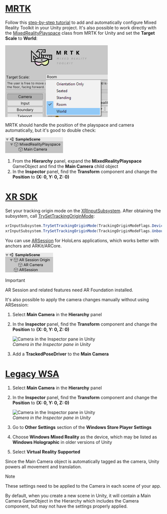 # [MRTK](#tab/mrtk)
<!-- NEVER CHANGE THE ABOVE LINE! -->

Follow this [step-by-step tutorial](../../tutorials/mr-learning-base-01.md) to add and automatically configure Mixed Reality Toolkit in your Unity project. It's also possible to work directly with the [MixedRealityPlayspace](/dotnet/api/microsoft.mixedreality.toolkit.mixedrealityplayspace) class from MRTK for Unity and set the **Target Scale** to **World**:

![MRTK settings window](../../images/mrtk-target-scale.png)

MRTK should handle the position of the playspace and camera automatically, but it's good to double check:

![MRTK playspace](../../images/mrtk-playspace.png)

1. From the **Hierarchy** panel, expand the **MixedRealityPlayspace** GameObject and find the **Main Camera** child object
2. In the **Inspector** panel, find the **Transform** component and change the **Position** to **(X: 0, Y: 0, Z: 0)**

# [XR SDK](#tab/xr)
<!-- NEVER CHANGE THE ABOVE LINE! -->

Set your tracking origin mode on the [XRInputSubsystem](https://docs.unity3d.com/Documentation/ScriptReference/XR.XRInputSubsystem.html). After obtaining the subsystem, call [TrySetTrackingOriginMode](https://docs.unity3d.com/Documentation/ScriptReference/XR.XRInputSubsystem.TrySetTrackingOriginMode.html):

```cs
xrInputSubsystem.TrySetTrackingOriginMode(TrackingOriginModeFlags.Device);
xrInputSubsystem.TrySetTrackingOriginMode(TrackingOriginModeFlags.Unbounded); // Recommendation for OpenXR
```

You can use [ARSession](https://docs.unity3d.com/Packages/com.unity.xr.arfoundation@2.1/manual/index.html#installing-ar-foundation) for HoloLens applications, which works better with anchors and ARKit/ARCore.

![AR session in hierarchy](../../images/xrsdk-arsession.png)

> [!IMPORTANT]
> AR Session and related features need AR Foundation installed.

It's also possible to apply the camera changes manually without using ARSession:

1. Select **Main Camera** in the **Hierarchy** panel
1. In the **Inspector** panel, find the **Transform** component and change the **Position** to **(X: 0, Y: 0, Z: 0)**

   ![Camera in the Inspector pane in Unity](../../images/maincamera-350px.png)  
   *Camera in the Inspector pane in Unity*

1. Add a **TrackedPoseDriver** to the **Main Camera**

# [Legacy WSA](#tab/wsa)
<!-- NEVER CHANGE THE ABOVE LINE! -->

1. Select **Main Camera** in the **Hierarchy** panel
1. In the **Inspector** panel, find the **Transform** component and change the **Position** to **(X: 0, Y: 0, Z: 0)**

   ![Camera in the Inspector pane in Unity](../../images/maincamera-350px.png)  
   *Camera in the Inspector pane in Unity*

1. Go to **Other Settings** section of the **Windows Store Player Settings**
1. Choose **Windows Mixed Reality** as the device, which may be listed as **Windows Holographic** in older versions of Unity
1. Select **Virtual Reality Supported**

Since the Main Camera object is automatically tagged as the camera, Unity powers all movement and translation.

>[!NOTE]
>These settings need to be applied to the Camera in each scene of your app.
>
>By default, when you create a new scene in Unity, it will contain a Main Camera GameObject in the Hierarchy which includes the Camera component, but may not have the settings properly applied.